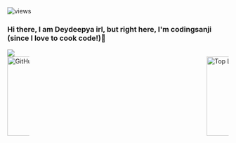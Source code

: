 <!DOCTYPE html>
<html lang="en">
<head>
<meta charset="UTF-8">
<meta name="viewport" content="width=device-width, initial-scale=1.0">
</head>
<body>
<img src="https://komarev.com/ghpvc/?username=codingsanji&label=Profile%20views&color=0e75b6&style=flat" alt=views>
<h3>Hi there, I am Deydeepya irl, but right here, I'm codingsanji (since I love to cook code!)👋</h3>
<img src="https://spotify-recently-played-readme.vercel.app/api?user=31qdkq24rzp5r5yqmxhod6reqztu&count=1">
<div style="display: flex; flex-direction: row; justify-content: space-between;">
    <img style="max-width: 50px; height: 180px;" src="https://github-readme-stats.vercel.app/api?username=codingsanji&show_icons=true&theme=radical" alt="GitHub Stats">
    <img style="max-width: 50px; height: 180px;" src="https://github-readme-stats.vercel.app/api/top-langs/?username=codingsanji&layout=compact&langs_count=8" alt="Top Languages">
</div>
<!--<img src="https://raw.githubusercontent.com/codingsanji/codingsanji/output/snake.svg" alt="Snake animation" />-->
</body>
</html>
